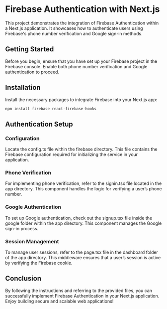 # Firebase Authentication with Next.js

This project demonstrates the integration of Firebase Authentication within a Next.js application. It showcases how to authenticate users using Firebase's phone number verification and Google sign-in methods.

## Getting Started

Before you begin, ensure that you have set up your Firebase project in the Firebase console. Enable both phone number verification and Google authentication to proceed.

## Installation

Install the necessary packages to integrate Firebase into your Next.js app:

```bash
npm install firebase react-firebase-hooks
```

## Authentication Setup

### Configuration

Locate the config.ts file within the firebase directory. This file contains the Firebase configuration required for initializing the service in your application.

### Phone Verification

For implementing phone verification, refer to the signin.tsx file located in the app directory. This component handles the logic for verifying a user’s phone number.

### Google Authentication

To set up Google authentication, check out the signup.tsx file inside the google folder within the app directory. This component manages the Google sign-in process.

### Session Management

To manage user sessions, refer to the page.tsx file in the dashboard folder of the app directory. This middleware ensures that a user’s session is active by verifying the Firebase cookie.

## Conclusion

By following the instructions and referring to the provided files, you can successfully implement Firebase Authentication in your Next.js application. Enjoy building secure and scalable web applications!
